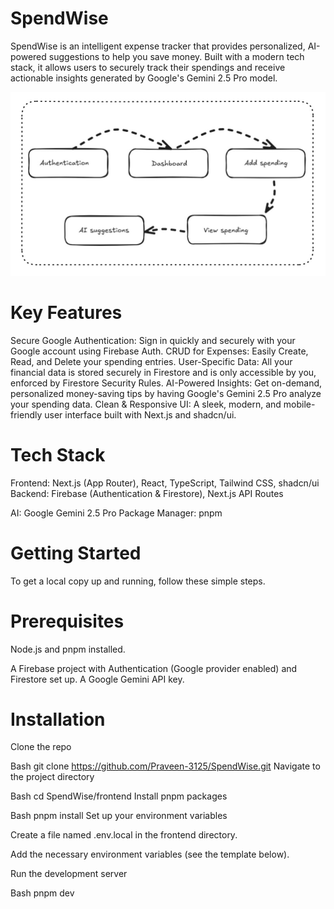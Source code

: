 # SpendWise
SpendWise is an intelligent expense tracker that provides personalized, AI-powered suggestions to help you save money. Built with a modern tech stack, it allows users to securely track their spendings and receive actionable insights generated by Google's Gemini 2.5 Pro model.


![Workflow](images/workflow.jpg)

# Key Features
Secure Google Authentication: Sign in quickly and securely with your Google account using Firebase Auth.
CRUD for Expenses: Easily Create, Read, and Delete your spending entries.
User-Specific Data: All your financial data is stored securely in Firestore and is only accessible by you, enforced by Firestore Security Rules.
AI-Powered Insights: Get on-demand, personalized money-saving tips by having Google's Gemini 2.5 Pro analyze your spending data.
Clean & Responsive UI: A sleek, modern, and mobile-friendly user interface built with Next.js and shadcn/ui.

# Tech Stack
Frontend: Next.js (App Router), React, TypeScript, Tailwind CSS, shadcn/ui
Backend: Firebase (Authentication & Firestore), Next.js API Routes

AI: Google Gemini 2.5 Pro
Package Manager: pnpm

# Getting Started
To get a local copy up and running, follow these simple steps.

# Prerequisites
Node.js and pnpm installed.

A Firebase project with Authentication (Google provider enabled) and Firestore set up.
A Google Gemini API key.

# Installation
Clone the repo

Bash
git clone https://github.com/Praveen-3125/SpendWise.git
Navigate to the project directory

Bash
cd SpendWise/frontend
Install pnpm packages

Bash
pnpm install
Set up your environment variables

Create a file named .env.local in the frontend directory.

Add the necessary environment variables (see the template below).

Run the development server

Bash
pnpm dev
